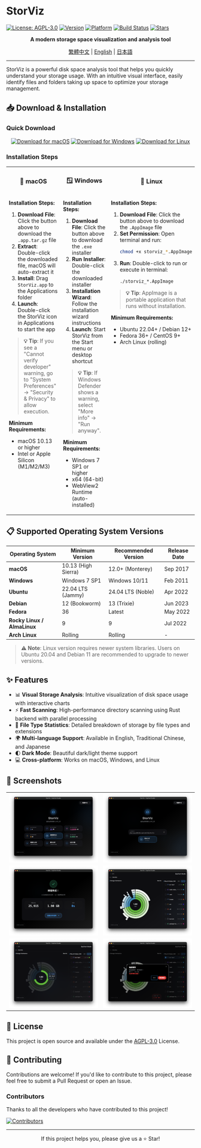 # StorViz

[![License: AGPL-3.0](https://img.shields.io/badge/License-AGPL--3.0-blue.svg)](https://opensource.org/licenses/AGPL-3.0)
[![Version](https://img.shields.io/badge/version-1.0.0--rc.3-green.svg)](https://github.com/ExpTechTW/StorViz/releases)
[![Platform](https://img.shields.io/badge/platform-macOS%20%7C%20Windows%20%7C%20Linux-lightgrey.svg)](https://github.com/ExpTechTW/StorViz/releases)
[![Build Status](https://github.com/ExpTechTW/StorViz/workflows/CI%20Build%20Check/badge.svg)](https://github.com/ExpTechTW/StorViz/actions)
[![Stars](https://img.shields.io/github/stars/ExpTechTW/StorViz?style=social)](https://github.com/ExpTechTW/StorViz)

<p align="center">
  <strong>A modern storage space visualization and analysis tool</strong>
</p>

<p align="center">
  <a href="README.md">繁體中文</a> | <a href="README.en.md">English</a> | <a href="README.ja.md">日本語</a>
</p>

---

StorViz is a powerful disk space analysis tool that helps you quickly understand your storage usage. With an intuitive visual interface, easily identify files and folders taking up space to optimize your storage management.

## 📥 Download & Installation

### Quick Download

<div align="center">

[![Download for macOS](https://img.shields.io/badge/Download-macOS-black?style=for-the-badge&logo=apple)](https://github.com/ExpTechTW/StorViz/releases/latest/download/StorViz_universal.app.tar.gz)
[![Download for Windows](https://img.shields.io/badge/Download-Windows-blue?style=for-the-badge&logo=windows)](https://github.com/ExpTechTW/StorViz/releases/latest/download/StorViz_1.0.0-rc.3_x64-setup.exe)
[![Download for Linux](https://img.shields.io/badge/Download-Linux-orange?style=for-the-badge&logo=linux)](https://github.com/ExpTechTW/StorViz/releases/latest/download/storviz_1.0.0-rc.3_amd64.AppImage)

</div>

### Installation Steps

<table>
<tr>
<td width="33%" align="center">

### 🍎 macOS

</td>
<td width="33%" align="center">

### 🪟 Windows

</td>
<td width="33%" align="center">

### 🐧 Linux

</td>
</tr>
<tr>
<td width="33%" valign="top">

**Installation Steps:**

1. **Download File**: Click the button above to download the `.app.tar.gz` file
2. **Extract**: Double-click the downloaded file, macOS will auto-extract it
3. **Install**: Drag `StorViz.app` to the Applications folder
4. **Launch**: Double-click the StorViz icon in Applications to start the app

> **💡 Tip**: If you see a "Cannot verify developer" warning, go to "System Preferences" → "Security & Privacy" to allow execution.

**Minimum Requirements:**
- macOS 10.13 or higher
- Intel or Apple Silicon (M1/M2/M3)

</td>
<td width="33%" valign="top">

**Installation Steps:**

1. **Download File**: Click the button above to download the `.exe` installer
2. **Run Installer**: Double-click the downloaded installer
3. **Installation Wizard**: Follow the installation wizard instructions
4. **Launch**: Start StorViz from the Start menu or desktop shortcut

> **💡 Tip**: If Windows Defender shows a warning, select "More info" → "Run anyway".

**Minimum Requirements:**
- Windows 7 SP1 or higher
- x64 (64-bit)
- WebView2 Runtime (auto-installed)

</td>
<td width="33%" valign="top">

**Installation Steps:**

1. **Download File**: Click the button above to download the `.AppImage` file
2. **Set Permission**: Open terminal and run:
   ```bash
   chmod +x storviz_*.AppImage
   ```
3. **Run**: Double-click to run or execute in terminal:
   ```bash
   ./storviz_*.AppImage
   ```

> **💡 Tip**: AppImage is a portable application that runs without installation.

**Minimum Requirements:**
- Ubuntu 22.04+ / Debian 12+
- Fedora 36+ / CentOS 9+
- Arch Linux (rolling)

</td>
</tr>
</table>

## 📋 Supported Operating System Versions

<div align="center">

| Operating System | Minimum Version | Recommended Version | Release Date |
|-----------------|-----------------|---------------------|--------------|
| **macOS** | 10.13 (High Sierra) | 12.0+ (Monterey) | Sep 2017 |
| **Windows** | Windows 7 SP1 | Windows 10/11 | Feb 2011 |
| **Ubuntu** | 22.04 LTS (Jammy) | 24.04 LTS (Noble) | Apr 2022 |
| **Debian** | 12 (Bookworm) | 13 (Trixie) | Jun 2023 |
| **Fedora** | 36 | Latest | May 2022 |
| **Rocky Linux / AlmaLinux** | 9 | 9 | Jul 2022 |
| **Arch Linux** | Rolling | Rolling | - |

</div>

> **⚠️ Note**: Linux version requires newer system libraries. Users on Ubuntu 20.04 and Debian 11 are recommended to upgrade to newer versions.

## ✨ Features

- 📊 **Visual Storage Analysis**: Intuitive visualization of disk space usage with interactive charts
- ⚡ **Fast Scanning**: High-performance directory scanning using Rust backend with parallel processing
- 📁 **File Type Statistics**: Detailed breakdown of storage by file types and extensions
- 🌍 **Multi-language Support**: Available in English, Traditional Chinese, and Japanese
- 🌓 **Dark Mode**: Beautiful dark/light theme support
- 💻 **Cross-platform**: Works on macOS, Windows, and Linux

## 📸 Screenshots

<div align="center">

<table>
  <tr>
    <td width="50%">
      <img src="images/zh/image1.png" alt="Main Interface" />
    </td>
    <td width="50%">
      <img src="images/zh/image2.png" alt="File Type Statistics" />
    </td>
  </tr>
  <tr>
    <td width="50%">
      <img src="images/zh/image3.png" alt="Directory Structure" />
    </td>
    <td width="50%">
      <img src="images/zh/image4.png" alt="Dark Mode" />
    </td>
  </tr>
  <tr>
    <td width="50%">
      <img src="images/zh/image5.png" alt="Multi-language Support" />
    </td>
    <td width="50%">
      <img src="images/zh/image6.png" alt="Advanced Analysis" />
    </td>
  </tr>
</table>

</div>

## 📄 License

This project is open source and available under the [AGPL-3.0](LICENSE) License.

## 🤝 Contributing

Contributions are welcome! If you'd like to contribute to this project, please feel free to submit a Pull Request or open an Issue.

### Contributors

Thanks to all the developers who have contributed to this project!

<a href="https://github.com/exptechtw/StorViz/graphs/contributors">
  <img src="https://contrib.rocks/image?repo=exptechtw/StorViz" alt="Contributors" />
</a>

---

<p align="center">
  If this project helps you, please give us a ⭐️ Star!
</p>
